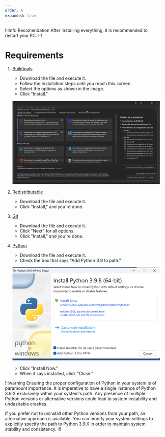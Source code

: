 ```yaml
---
order: A
expanded: true
---
```


!!!info Recomendation
After installing everything, it is recommended to restart your PC.
!!!

# Requirements

1. [Buildtools](https://aka.ms/vs/17/release/vs_BuildTools.exe)

   - Download the file and execute it.
   - Follow the installation steps until you reach this screen:
   - Select the options as shown in the image.
   - Click "Install."

   ![](../assets/build_tools.png)

2. [Redistributable](https://aka.ms/vs/17/release/vc_redist.x64.exe)

   - Download the file and execute it.
   - Click "Install," and you're done.

3. [Git](https://github.com/git-for-windows/git/releases/download/v2.42.0.windows.2/)

   - Download the file and execute it.
   - Click "Next" for all options.
   - Click "Install," and you're done.

4. [Python](https://www.python.org/ftp/python/3.9.8/python-3.9.8-amd64.exe)

   - Download the file and execute it.
   - Check the box that says "Add Python 3.9 to path."

   ![](../assets/python_installer.png)

   - Click "Install Now."
   - When it says installed, click "Close."

!!!warning
Ensuring the proper configuration of Python in your system is of paramount importance. It is imperative to have a single instance of Python 3.9.X exclusively within your system's path. Any presence of multiple Python versions or alternative versions could lead to system instability and undesirable crashes.

If you prefer not to uninstall other Python versions from your path, an alternative approach is available. You can modify your system settings to explicitly specify the path to Python 3.9.X in order to maintain system stability and consistency.
!!!
